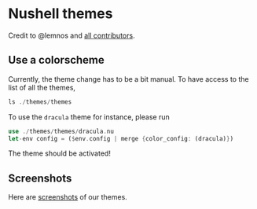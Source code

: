 # Nushell themes

Credit to @lemnos and [all contributors](https://github.com/lemnos/theme.sh/blob/master/CREDITS.md).

## Use a colorscheme
Currently, the theme change has to be a bit manual.
To have access to the list of all the themes,
```rust
ls ./themes/themes
```

To use the `dracula` theme for instance, please run
```rust
use ./themes/themes/dracula.nu
let-env config = ($env.config | merge {color_config: (dracula)})
```

The theme should be activated!

## Screenshots

Here are [screenshots](./screenshots/README.md) of our themes.
